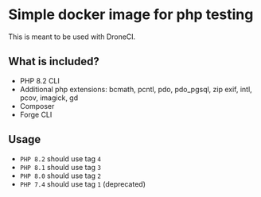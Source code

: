 # Simple docker image for php testing

This is meant to be used with DroneCI.

## What is included?
- PHP 8.2 CLI
- Additional php extensions: bcmath, pcntl, pdo, pdo_pgsql, zip exif, intl, pcov, imagick, gd
- Composer
- Forge CLI

## Usage
- `PHP 8.2` should use tag `4`
- `PHP 8.1` should use tag `3`
- `PHP 8.0` should use tag `2`
- `PHP 7.4` should use tag `1` (deprecated)
